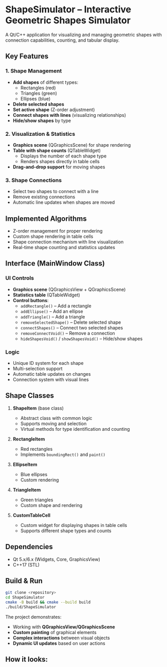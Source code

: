 # **ShapeSimulator – Interactive Geometric Shapes Simulator**  

A Qt/C++ application for visualizing and managing geometric shapes with connection capabilities, counting, and tabular display.  

## **Key Features**  

### **1. Shape Management**  
- **Add shapes** of different types:  
  - Rectangles (red)  
  - Triangles (green)  
  - Ellipses (blue)  
- **Delete selected shapes**  
- **Set active shape** (Z-order adjustment)  
- **Connect shapes with lines** (visualizing relationships)  
- **Hide/show shapes** by type  

### **2. Visualization & Statistics**  
- **Graphics scene** (QGraphicsScene) for shape rendering  
- **Table with shape counts** (QTableWidget)  
  - Displays the number of each shape type  
  - Renders shapes directly in table cells  
- **Drag-and-drop support** for moving shapes  

### **3. Shape Connections**  
- Select two shapes to connect with a line  
- Remove existing connections  
- Automatic line updates when shapes are moved  

## **Implemented Algorithms**  
- Z-order management for proper rendering  
- Custom shape rendering in table cells  
- Shape connection mechanism with line visualization  
- Real-time shape counting and statistics updates  

## **Interface (MainWindow Class)**  
### **UI Controls**  
- **Graphics scene** (QGraphicsView + QGraphicsScene)  
- **Statistics table** (QTableWidget)  
- **Control buttons**:  
  - `addRectangle()` – Add a rectangle  
  - `addEllipse()` – Add an ellipse  
  - `addTriangle()` – Add a triangle  
  - `removeSelectedShape()` – Delete selected shape  
  - `connectShapes()` – Connect two selected shapes  
  - `removeConnectVoid()` – Remove a connection  
  - `hideShapesVoid()` / `showShapesVoid()` – Hide/show shapes  

### **Logic**  
- Unique ID system for each shape  
- Multi-selection support  
- Automatic table updates on changes  
- Connection system with visual lines  

## **Shape Classes**  
1. **ShapeItem** (base class)  
   - Abstract class with common logic  
   - Supports moving and selection  
   - Virtual methods for type identification and counting  

2. **RectangleItem**  
   - Red rectangles  
   - Implements `boundingRect()` and `paint()`  

3. **EllipseItem**  
   - Blue ellipses  
   - Custom rendering  

4. **TriangleItem**  
   - Green triangles  
   - Custom shape and rendering  

5. **CustomTableCell**  
   - Custom widget for displaying shapes in table cells  
   - Supports different shape types and counts  

## **Dependencies**  
- Qt 5.x/6.x (Widgets, Core, GraphicsView)  
- C++17 (STL)  

## **Build & Run**  
```bash
git clone <repository>  
cd ShapeSimulator  
cmake -B build && cmake --build build  
./build/ShapeSimulator  
```

The project demonstrates:  
- Working with **QGraphicsView/QGraphicsScene**  
- **Custom painting** of graphical elements  
- **Complex interactions** between visual objects  
- **Dynamic UI updates** based on user actions

## **How it looks:**

